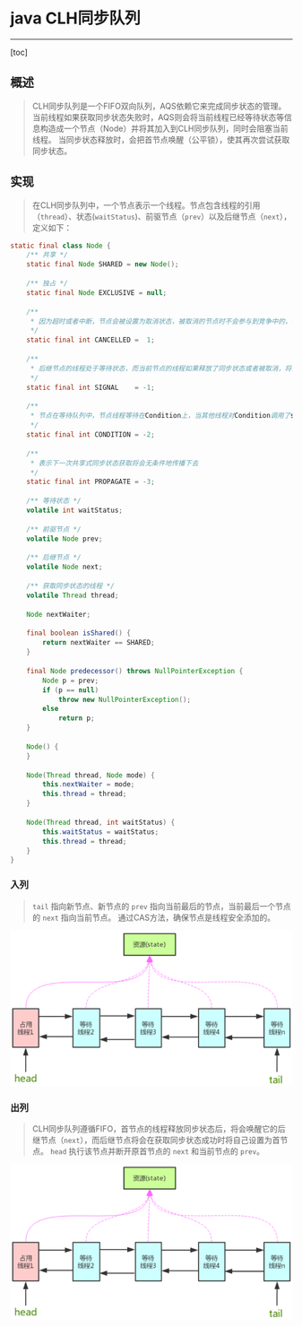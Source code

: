 # java CLH同步队列

---

[toc]

## 概述

> CLH同步队列是一个FIFO双向队列，AQS依赖它来完成同步状态的管理。
> 当前线程如果获取同步状态失败时，AQS则会将当前线程已经等待状态等信息构造成一个节点（Node）并将其加入到CLH同步队列，同时会阻塞当前线程。
> 当同步状态释放时，会把首节点唤醒（公平锁），使其再次尝试获取同步状态。

## 实现

> 在CLH同步队列中，一个节点表示一个线程。节点包含线程的引用（`thread`）、状态(`waitStatus`)、前驱节点（`prev`）以及后继节点（`next`），定义如下：

```java
static final class Node {
    /** 共享 */
    static final Node SHARED = new Node();
 
    /** 独占 */
    static final Node EXCLUSIVE = null;
 
    /**
     * 因为超时或者中断，节点会被设置为取消状态，被取消的节点时不会参与到竞争中的，他会一直保持取消状态不会转变为其他状态；
     */
    static final int CANCELLED =  1;
 
    /**
     * 后继节点的线程处于等待状态，而当前节点的线程如果释放了同步状态或者被取消，将会通知后继节点，使后继节点的线程得以运行
     */
    static final int SIGNAL    = -1;
 
    /**
     * 节点在等待队列中，节点线程等待在Condition上，当其他线程对Condition调用了signal()后，改节点将会从等待队列中转移到同步队列中，加入到同步状态的获取中
     */
    static final int CONDITION = -2;
 
    /**
     * 表示下一次共享式同步状态获取将会无条件地传播下去
     */
    static final int PROPAGATE = -3;
 
    /** 等待状态 */
    volatile int waitStatus;
 
    /** 前驱节点 */
    volatile Node prev;
 
    /** 后继节点 */
    volatile Node next;
 
    /** 获取同步状态的线程 */
    volatile Thread thread;
 
    Node nextWaiter;
 
    final boolean isShared() {
        return nextWaiter == SHARED;
    }
 
    final Node predecessor() throws NullPointerException {
        Node p = prev;
        if (p == null)
            throw new NullPointerException();
        else
            return p;
    }
 
    Node() {
    }
 
    Node(Thread thread, Node mode) {
        this.nextWaiter = mode;
        this.thread = thread;
    }
 
    Node(Thread thread, int waitStatus) {
        this.waitStatus = waitStatus;
        this.thread = thread;
    }
}
```

### 入列

> `tail` 指向新节点、新节点的 `prev` 指向当前最后的节点，当前最后一个节点的 `next` 指向当前节点。
> 通过CAS方法，确保节点是线程安全添加的。

![AQS](../../md/java-juc/AQS.png)

### 出列

> CLH同步队列遵循FIFO，首节点的线程释放同步状态后，将会唤醒它的后继节点（`next`），而后继节点将会在获取同步状态成功时将自己设置为首节点。
> `head` 执行该节点并断开原首节点的 `next` 和当前节点的 `prev`。

![AQS](../../md/java-juc/AQS.png)
